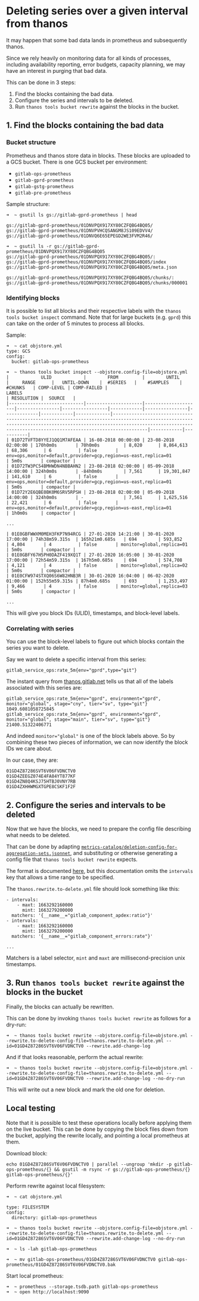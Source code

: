 # Deleting series over a given interval from thanos

It may happen that some bad data lands in prometheus and subsequently thanos.

Since we rely heavily on monitoring data for all kinds of processes, including availability reporting, error budgets, capacity planning, we may have an interest in purging that bad data.

This can be done in 3 steps:

1. Find the blocks containing the bad data.
1. Configure the series and intervals to be deleted.
1. Run `thanos tools bucket rewrite` against the blocks in the bucket.

## 1. Find the blocks containing the bad data

### Bucket structure

Prometheus and thanos store data in blocks. These blocks are uploaded to a GCS bucket. There is one GCS bucket per environment:

- `gitlab-ops-prometheus`
- `gitlab-gprd-prometheus`
- `gitlab-gstg-prometheus`
- `gitlab-pre-prometheus`

Sample structure:

```
➜  ~ gsutil ls gs://gitlab-gprd-prometheus | head

gs://gitlab-gprd-prometheus/01DNVPQX917XY80CZFQBG4BQ05/
gs://gitlab-gprd-prometheus/01DNVPVHCQSANGM8JS109EDVV4/
gs://gitlab-gprd-prometheus/01DNVQ6E65EPEGD2WE3FVM2R46/

➜  ~ gsutil ls -r gs://gitlab-gprd-prometheus/01DNVPQX917XY80CZFQBG4BQ05
gs://gitlab-gprd-prometheus/01DNVPQX917XY80CZFQBG4BQ05/:
gs://gitlab-gprd-prometheus/01DNVPQX917XY80CZFQBG4BQ05/index
gs://gitlab-gprd-prometheus/01DNVPQX917XY80CZFQBG4BQ05/meta.json

gs://gitlab-gprd-prometheus/01DNVPQX917XY80CZFQBG4BQ05/chunks/:
gs://gitlab-gprd-prometheus/01DNVPQX917XY80CZFQBG4BQ05/chunks/000001
```

### Identifying blocks

It is possible to list all blocks and their respective labels with the `thanos tools bucket inspect` command. Note that for large buckets (e.g. `gprd`) this can take on the order of 5 minutes to process all blocks.

Sample:

```
➜  ~ cat objstore.yml
type: GCS
config:
  bucket: gitlab-ops-prometheus

➜  ~ thanos tools bucket inspect --objstore.config-file=objstore.yml
|            ULID            |        FROM         |        UNTIL        |     RANGE      |   UNTIL-DOWN    |  #SERIES   |    #SAMPLES    |   #CHUNKS   | COMP-LEVEL | COMP-FAILED |                                                                                                            LABELS                                                                                                             | RESOLUTION |  SOURCE   |
|----------------------------|---------------------|---------------------|----------------|-----------------|------------|----------------|-------------|------------|-------------|-------------------------------------------------------------------------------------------------------------------------------------------------------------------------------------------------------------------------------|------------|-----------|
| 01D72TVFTD8YYEJ1QQ1M7AFEAA | 16-08-2018 00:00:00 | 23-08-2018 02:00:00 | 170h0m0s       | 70h0m0s         | 8,020      | 8,864,613      | 68,306      | 6          | false       | env=ops,monitor=default,provider=gcp,region=us-east,replica=01                                                                                                                                                                | 5m0s       | compactor |
| 01D72TW3PC54BMHWDN4NBBAHN2 | 23-08-2018 02:00:00 | 05-09-2018 14:00:00 | 324h0m0s       | -84h0m0s        | 7,561      | 19,301,847     | 141,610     | 6          | false       | env=ops,monitor=default,provider=gcp,region=us-east,replica=01                                                                                                                                                                | 5m0s       | compactor |
| 01D72Y2E6QBE0BK0M6SRV5RPSH | 23-08-2018 02:00:00 | 05-09-2018 14:00:00 | 324h0m0s       | -               | 7,561      | 1,625,516      | 22,421      | 6          | false       | env=ops,monitor=default,provider=gcp,region=us-east,replica=01                                                                                                                                                                | 1h0m0s     | compactor |

...

| 01E0GBFWWXM0MEH3FKP7N94RCG | 27-01-2020 14:21:00 | 30-01-2020 17:00:00 | 74h38m59.315s  | 165h21m0.685s   | 694        | 593,852        | 4,804       | 4          | false       | monitor=global,replica=01                                                                                                                                                                                                     | 5m0s       | compactor |
| 01E0GBFY67H5PH0DAZF419XQ1T | 27-01-2020 16:05:00 | 30-01-2020 17:00:00 | 72h54m59.315s  | 167h5m0.685s    | 694        | 574,708        | 4,121       | 4          | false       | monitor=global,replica=02                                                                                                                                                                                                     | 5m0s       | compactor |
| 01E0CFW974STXQ06S6W82HNB3R | 30-01-2020 16:04:00 | 06-02-2020 01:00:00 | 152h55m59.315s | 87h4m0.685s     | 693        | 1,253,497      | 9,466       | 4          | false       | monitor=global,replica=03                                                                                                                                                                                                     | 5m0s       | compactor |

...
```

This will give you block IDs (ULID), timestamps, and block-level labels.

### Correlating with series

You can use the block-level labels to figure out which blocks contain the series you want to delete.

Say we want to delete a specific interval from this series:

```
gitlab_service_ops:rate_5m{env="gprd",type="git"}
```

The instant query from [thanos.gitlab.net](https://thanos.gitlab.net/) tells us that all of the labels associated with this series are:

```
gitlab_service_ops:rate_5m{env="gprd", environment="gprd", monitor="global", stage="cny", tier="sv", type="git"}
1049.6081058725845
gitlab_service_ops:rate_5m{env="gprd", environment="gprd", monitor="global", stage="main", tier="sv", type="git"}
21400.51322406771
```

And indeed `monitor="global"` is one of the block labels above. So by combining these two pieces of information, we can now identify the block IDs we care about.

In our case, they are:

```
01GD4Z87286SVT6V06FVDNCTV0
01GD4ZEEGZ074E4FA84YT877KF
01GD4ZN8Q4KSJ75HTBJ0VNY7RB
01GD4ZXHHWMGXTGPE8CSKF1F2F
```

## 2. Configure the series and intervals to be deleted

Now that we have the blocks, we need to prepare the config file describing what needs to be deleted.

That can be done by adapting [`metrics-catalog/deletion-config-for-aggregation-sets.jsonnet`](https://gitlab.com/gitlab-com/runbooks/-/merge_requests/5001), and substituting or otherwise generating a config file that `thanos tools bucket rewrite` expects.

The format is documented [here](https://thanos.io/tip/operating/modify-objstore-data.md/), but this documentation omits the `intervals` key that allows a time range to be specified.

The `thanos.rewrite.to-delete.yml` file should look something like this:

```
- intervals:
    - maxt: 1663292160000
      mint: 1663279200000
  matchers: '{__name__="gitlab_component_apdex:ratio"}'
- intervals:
    - maxt: 1663292160000
      mint: 1663279200000
  matchers: '{__name__="gitlab_component_errors:rate"}'

...
```

Matchers is a label selector, `mint` and `maxt` are millisecond-precision unix timestamps.

## 3. Run `thanos tools bucket rewrite` against the blocks in the bucket

Finally, the blocks can actually be rewritten.

This can be done by invoking `thanos tools bucket rewrite` as follows for a dry-run:

```
➜  ~ thanos tools bucket rewrite --objstore.config-file=objstore.yml --rewrite.to-delete-config-file=thanos.rewrite.to-delete.yml --id=01GD4Z87286SVT6V06FVDNCTV0 --rewrite.add-change-log
```

And if that looks reasonable, perform the actual rewrite:

```
➜  ~ thanos tools bucket rewrite --objstore.config-file=objstore.yml --rewrite.to-delete-config-file=thanos.rewrite.to-delete.yml --id=01GD4Z87286SVT6V06FVDNCTV0 --rewrite.add-change-log --no-dry-run
```

This will write out a new block and mark the old one for deletion.

## Local testing

Note that it is possible to test these operations locally before applying them on the live bucket. This can be done by copying the block files down from the bucket, applying the rewrite locally, and pointing a local prometheus at them.

Download block:

```
echo 01GD4Z87286SVT6V06FVDNCTV0 | parallel --ungroup 'mkdir -p gitlab-ops-prometheus/{} && gsutil -m rsync -r gs://gitlab-ops-prometheus/{} gitlab-ops-prometheus/{}'
```

Perform rewrite against local filesystem:

```
➜  ~ cat objstore.yml

type: FILESYSTEM
config:
  directory: gitlab-ops-prometheus

➜  ~ thanos tools bucket rewrite --objstore.config-file=objstore.yml --rewrite.to-delete-config-file=thanos.rewrite.to-delete.yml --id=01GD4Z87286SVT6V06FVDNCTV0 --rewrite.add-change-log --no-dry-run

➜  ~ ls -lah gitlab-ops-prometheus

➜  ~ mv gitlab-ops-prometheus/01GD4Z87286SVT6V06FVDNCTV0 gitlab-ops-prometheus/01GD4Z87286SVT6V06FVDNCTV0.bak
```

Start local prometheus:

```
➜  ~ prometheus --storage.tsdb.path gitlab-ops-prometheus
➜  ~ open http://localhost:9090
```
